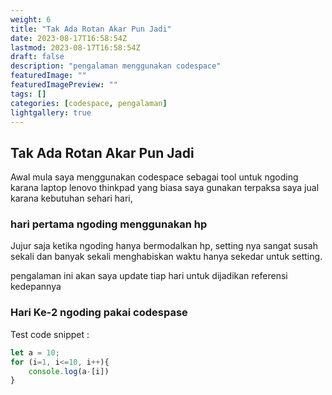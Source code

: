 ```yaml
---
weight: 6
title: "Tak Ada Rotan Akar Pun Jadi"
date: 2023-08-17T16:58:54Z
lastmod: 2023-08-17T16:58:54Z
draft: false
description: "pengalaman menggunakan codespace"
featuredImage: ""
featuredImagePreview: ""
tags: []
categories: [codespace, pengalaman]
lightgallery: true
---
```


## Tak Ada Rotan Akar Pun Jadi

Awal mula saya menggunakan codespace sebagai tool untuk ngoding karana laptop lenovo thinkpad yang biasa saya gunakan terpaksa saya jual karana kebutuhan sehari hari,

### hari pertama ngoding menggunakan hp

Jujur saja ketika ngoding hanya bermodalkan hp, setting nya sangat susah sekali dan banyak sekali menghabiskan waktu hanya sekedar untuk setting.

pengalaman ini akan saya update tiap hari untuk dijadikan referensi kedepannya

### Hari Ke-2 ngoding pakai codespase

Test code snippet : 

```javascript
let a = 10;
for (i=1, i<=10, i++){
    console.log(a-[i])
}
```